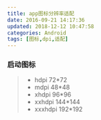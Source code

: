 ```yaml
---
title: app图标分辨率适配
date: 2016-09-21 14:17:36
updated: 2018-12-12 10:47:58categories: Android
tags: [图标,dpi,适配]
---
```

### 启动图标
>* hdpi   72*72
>* mdpi   48*48
>* xhdpi  96*96
>* xxhdpi 144*144
>* xxxhdpi 192*192